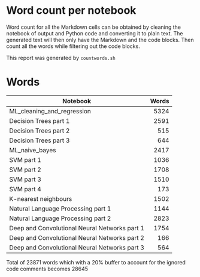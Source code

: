 # Word count per notebook

Word count for all the Markdown cells can be obtained by cleaning the notebook of output and Python code and converting it to plain text. The generated text will then only have the Markdown and the code blocks. Then count all the words while filtering out the code blocks.

This report was generated by `countwords.sh`

# Words


| Notebook                   | Words     |
|----------------------------|----------:|
| ML_cleaning_and_regression | 5324      |
| Decision Trees part 1 | 2591      |
| Decision Trees part 2 | 515      |
| Decision Trees part 3 | 644      |
| ML_naive_bayes | 2417      |
| SVM part 1 | 1036      |
| SVM part 2 | 1708      |
| SVM part 3 | 1510      |
| SVM part 4 | 173      |
| K-nearest neighbours | 1502      |
| Natural Language Processing part 1 | 1144      |
| Natural Language Processing part 2 | 2823      |
| Deep and Convolutional Neural Networks part 1 | 1754      |
| Deep and Convolutional Neural Networks part 2 | 166      |
| Deep and Convolutional Neural Networks part 3 | 564      |

Total of 23871 words which with a 20% buffer to account for the ignored code comments becomes 28645
